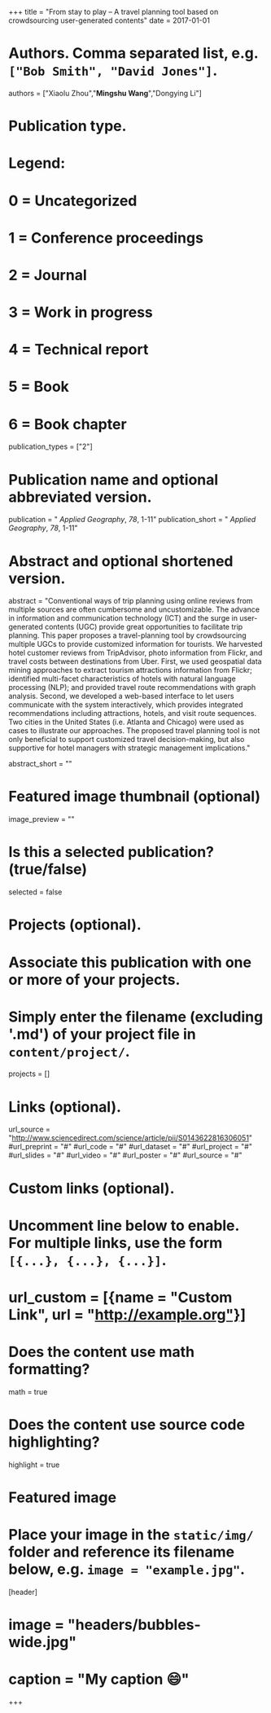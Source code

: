 +++
title = "From stay to play – A travel planning tool based on crowdsourcing user-generated contents"
date = 2017-01-01

# Authors. Comma separated list, e.g. `["Bob Smith", "David Jones"]`.
authors = ["Xiaolu Zhou","**Mingshu Wang**","Dongying Li"]

# Publication type.
# Legend:
# 0 = Uncategorized
# 1 = Conference proceedings
# 2 = Journal
# 3 = Work in progress
# 4 = Technical report
# 5 = Book
# 6 = Book chapter
publication_types = ["2"]

# Publication name and optional abbreviated version.
publication = " *Applied Geography*, *78*, 1-11"
publication_short = " *Applied Geography*, *78*, 1-11"

# Abstract and optional shortened version.
abstract = "Conventional ways of trip planning using online reviews from multiple sources are often cumbersome and uncustomizable. The advance in information and communication technology (ICT) and the surge in user-generated contents (UGC) provide great opportunities to facilitate trip planning. This paper proposes a travel-planning tool by crowdsourcing multiple UGCs to provide customized information for tourists. We harvested hotel customer reviews from TripAdvisor, photo information from Flickr, and travel costs between destinations from Uber. First, we used geospatial data mining approaches to extract tourism attractions information from Flickr; identified multi-facet characteristics of hotels with natural language processing (NLP); and provided travel route recommendations with graph analysis. Second, we developed a web-based interface to let users communicate with the system interactively, which provides integrated recommendations including attractions, hotels, and visit route sequences. Two cities in the United States (i.e. Atlanta and Chicago) were used as cases to illustrate our approaches. The proposed travel planning tool is not only beneficial to support customized travel decision-making, but also supportive for hotel managers with strategic management implications."

abstract_short = ""

# Featured image thumbnail (optional)
image_preview = ""

# Is this a selected publication? (true/false)
selected = false

# Projects (optional).
#   Associate this publication with one or more of your projects.
#   Simply enter the filename (excluding '.md') of your project file in `content/project/`.

projects = []

# Links (optional).
url_source = "http://www.sciencedirect.com/science/article/pii/S0143622816306051"
#url_preprint = "#"
#url_code = "#"
#url_dataset = "#"
#url_project = "#"
#url_slides = "#"
#url_video = "#"
#url_poster = "#"
#url_source = "#"

# Custom links (optional).
#   Uncomment line below to enable. For multiple links, use the form `[{...}, {...}, {...}]`.
# url_custom = [{name = "Custom Link", url = "http://example.org"}]

# Does the content use math formatting?
math = true

# Does the content use source code highlighting?
highlight = true

# Featured image
# Place your image in the `static/img/` folder and reference its filename below, e.g. `image = "example.jpg"`.
[header]
# image = "headers/bubbles-wide.jpg"
# caption = "My caption :smile:"

+++

